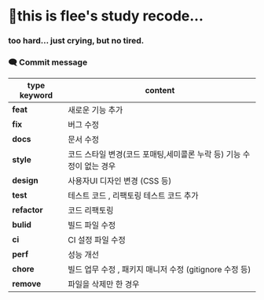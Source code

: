 # 📕this is flee's study recode...
### too hard... just crying, but no tired.

### 🗨️ Commit message
| **type keyword** | content |
|------------------| ---------- |
| **feat**         | 새로운 기능 추가 |
| **fix**          | 버그 수정 |
| **docs**         | 문서 수정 |
| **style**        | 코드 스타일 변경(코드 포매팅,세미콜론 누락 등) 기능 수정이 없는 경우 |
| **design**       | 사용자UI 디자인 변경 (CSS 등) | 
| **test**         | 테스트 코드 , 리팩토링 테스트 코드 추가 |
| **refactor**     | 코드 리팩토링 |
| **bulid**        | 빌드 파일 수정 | 
| **ci**           | CI 설정 파일 수정 |
| **perf**         | 성능 개선 |
| **chore**        | 빌드 업무 수정 , 패키지 매니저 수정 (gitignore 수정 등) |
| **remove**       | 파일을 삭제만 한 경우 |